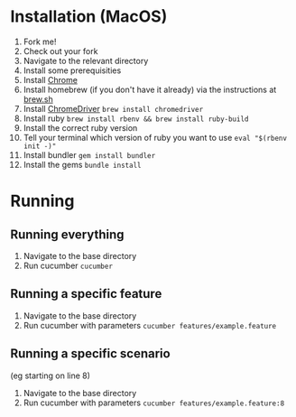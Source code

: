 # Installation (MacOS)

1. Fork me!
2. Check out your fork
3. Navigate to the relevant directory
4. Install some prerequisities
5. Install [Chrome](https://www.google.com/intl/en_uk/chrome/browser/desktop/index.html)
6. Install homebrew (if you don't have it already) via the instructions at [brew.sh](http://brew.sh/)
7. Install [ChromeDriver](https://sites.google.com/a/chromium.org/chromedriver/) `brew install chromedriver`
8. Install ruby `brew install rbenv && brew install ruby-build`
9. Install the correct ruby version
10. Tell your terminal which version of ruby you want to use `eval "$(rbenv init -)"`
11. Install bundler `gem install bundler`
12. Install the gems `bundle install`

# Running
## Running everything

1. Navigate to the base directory
2. Run cucumber `cucumber`

## Running a specific feature
1. Navigate to the base directory
2. Run cucumber with parameters `cucumber features/example.feature`

## Running a specific scenario
(eg starting on line 8)

1. Navigate to the base directory
2. Run cucumber with parameters `cucumber features/example.feature:8`
